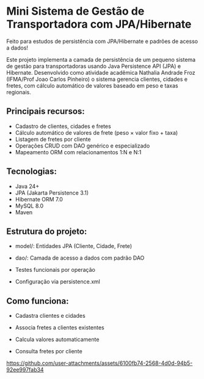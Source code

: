 # Mini Sistema de Gestão de Transportadora com JPA/Hibernate
Feito para estudos de persistência com JPA/Hibernate e padrões de acesso a dados!

Este projeto implementa a camada de persistência de um pequeno sistema de gestão para transportadoras usando Java Persistence API (JPA) e Hibernate. Desenvolvido como atividade acadêmica Nathalia Andrade Froz (IFMA/Prof Joao Carlos Pinheiro) o sistema gerencia clientes, cidades e fretes, com cálculo automático de valores baseado em peso e taxas regionais.

## Principais recursos:
- Cadastro de clientes, cidades e fretes
- Cálculo automático de valores de frete (peso × valor fixo + taxa)
- Listagem de fretes por cliente
- Operações CRUD com DAO genérico e especializado
- Mapeamento ORM com relacionamentos 1:N e N:1

## Tecnologias:

- Java 24+
- JPA (Jakarta Persistence 3.1)
- Hibernate ORM 7.0
- MySQL 8.0
- Maven

## Estrutura do projeto:

- model/: Entidades JPA (Cliente, Cidade, Frete)

- dao/: Camada de acesso a dados com padrão DAO

- Testes funcionais por operação

- Configuração via persistence.xml

## Como funciona:

- Cadastra clientes e cidades

- Associa fretes a clientes existentes

- Calcula valores automaticamente

- Consulta fretes por cliente

  

https://github.com/user-attachments/assets/6100fb74-2568-4d0d-94b5-92ee997fab34



